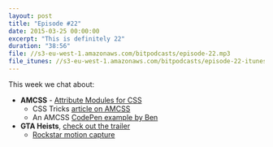 ```yaml
---
layout: post
title: "Episode #22"
date: 2015-03-25 00:00:00
excerpt: "This is definitely 22"
duration: "38:56"
file: //s3-eu-west-1.amazonaws.com/bitpodcasts/episode-22.mp3
file_itunes: //s3-eu-west-1.amazonaws.com/bitpodcasts/episode-22-itunes.m4a
---
```


This week we chat about:

- **AMCSS** - [Attribute Modules for CSS](http://amcss.github.io/)
  - CSS Tricks [article on AMCSS](https://css-tricks.com/amcss/)
  - An AMCSS [CodePen example by Ben](http://codepen.io/anon/pen/pvGBOd?editors=110)
- **GTA Heists**, [check out the trailer](https://www.youtube.com/watch?v=UDd3pTE8UsQ)
  - [Rockstar motion capture](https://www.youtube.com/watch?v=q2EG5J05048)

